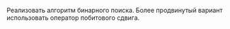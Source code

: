 Реализовать алгоритм бинарного поиска. Более продвинутый вариант использовать оператор побитового сдвига.
